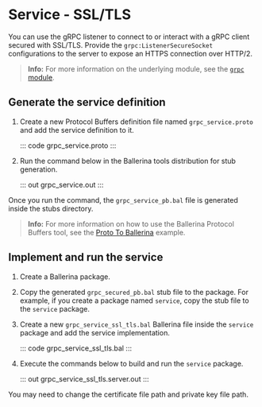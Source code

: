 # Service - SSL/TLS

You can use the gRPC listener to connect to or interact with a gRPC client secured with SSL/TLS.
Provide the `grpc:ListenerSecureSocket` configurations to the server to
expose an HTTPS connection over HTTP/2.

>**Info:** For more information on the underlying module, see the [`grpc` module](https://lib.ballerina.io/ballerina/grpc/latest/).

## Generate the service definition

1. Create a new Protocol Buffers definition file named `grpc_service.proto` and add the service definition to it.

    ::: code grpc_service.proto :::

2. Run the command below in the Ballerina tools distribution for stub generation.

   ::: out grpc_service.out :::

Once you run the command, the `grpc_service_pb.bal` file is generated inside the stubs directory.

>**Info:** For more information on how to use the Ballerina Protocol Buffers tool, see the <a href="https://ballerina.io/learn/by-example/proto-to-ballerina.html">Proto To Ballerina</a> example.

## Implement and run the service

1. Create a Ballerina package.

2. Copy the generated `grpc_secured_pb.bal` stub file to the package. For example, if you create a package named `service`, copy the stub file to the `service` package.

3. Create a new `grpc_service_ssl_tls.bal` Ballerina file inside the `service` package and add the service implementation.

   ::: code grpc_service_ssl_tls.bal :::

4. Execute the commands below to build and run the `service` package.

   ::: out grpc_service_ssl_tls.server.out :::

You may need to change the certificate file path and private key file path.
